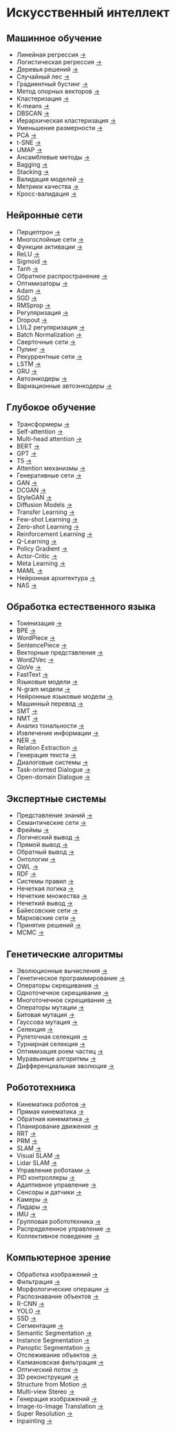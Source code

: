 # Искусственный интеллект

## Машинное обучение
- Линейная регрессия [→](/notes/linear_regression.md)
- Логистическая регрессия [→](/notes/logistic_regression.md)
- Деревья решений [→](/notes/decision_trees.md)
- Случайный лес [→](/notes/random_forest.md)
- Градиентный бустинг [→](/notes/gradient_boosting.md)
- Метод опорных векторов [→](/notes/svm.md)
- Кластеризация [→](/notes/clustering.md)
- K-means [→](/notes/kmeans.md)
- DBSCAN [→](/notes/dbscan.md)
- Иерархическая кластеризация [→](/notes/hierarchical_clustering.md)
- Уменьшение размерности [→](/notes/dimensionality_reduction.md)
- PCA [→](/notes/pca.md)
- t-SNE [→](/notes/tsne.md)
- UMAP [→](/notes/umap.md)
- Ансамблевые методы [→](/notes/ensemble_methods.md)
- Bagging [→](/notes/bagging.md)
- Stacking [→](/notes/stacking.md)
- Валидация моделей [→](/notes/model_validation.md)
- Метрики качества [→](/notes/quality_metrics.md)
- Кросс-валидация [→](/notes/cross_validation.md)

## Нейронные сети
- Перцептрон [→](/notes/perceptron.md)
- Многослойные сети [→](/notes/multilayer_networks.md)
- Функции активации [→](/notes/activation_functions.md)
- ReLU [→](/notes/relu.md)
- Sigmoid [→](/notes/sigmoid.md)
- Tanh [→](/notes/tanh.md)
- Обратное распространение [→](/notes/backpropagation.md)
- Оптимизаторы [→](/notes/optimizers.md)
- Adam [→](/notes/adam.md)
- SGD [→](/notes/sgd.md)
- RMSprop [→](/notes/rmsprop.md)
- Регуляризация [→](/notes/regularization.md)
- Dropout [→](/notes/dropout.md)
- L1/L2 регуляризация [→](/notes/l1l2_regularization.md)
- Batch Normalization [→](/notes/batch_normalization.md)
- Сверточные сети [→](/notes/convolutional_networks.md)
- Пулинг [→](/notes/pooling.md)
- Рекуррентные сети [→](/notes/recurrent_networks.md)
- LSTM [→](/notes/lstm.md)
- GRU [→](/notes/gru.md)
- Автоэнкодеры [→](/notes/autoencoders.md)
- Вариационные автоэнкодеры [→](/notes/vae.md)

## Глубокое обучение
- Трансформеры [→](/notes/transformers.md)
- Self-attention [→](/notes/self_attention.md)
- Multi-head attention [→](/notes/multihead_attention.md)
- BERT [→](/notes/bert.md)
- GPT [→](/notes/gpt.md)
- T5 [→](/notes/t5.md)
- Attention механизмы [→](/notes/attention.md)
- Генеративные сети [→](/notes/generative_networks.md)
- GAN [→](/notes/gan.md)
- DCGAN [→](/notes/dcgan.md)
- StyleGAN [→](/notes/stylegan.md)
- Diffusion Models [→](/notes/diffusion_models.md)
- Transfer Learning [→](/notes/transfer_learning.md)
- Few-shot Learning [→](/notes/few_shot_learning.md)
- Zero-shot Learning [→](/notes/zero_shot_learning.md)
- Reinforcement Learning [→](/notes/reinforcement_learning.md)
- Q-Learning [→](/notes/q_learning.md)
- Policy Gradient [→](/notes/policy_gradient.md)
- Actor-Critic [→](/notes/actor_critic.md)
- Meta Learning [→](/notes/meta_learning.md)
- MAML [→](/notes/maml.md)
- Нейронная архитектура [→](/notes/neural_architecture.md)
- NAS [→](/notes/nas.md)

## Обработка естественного языка
- Токенизация [→](/notes/tokenization.md)
- BPE [→](/notes/bpe.md)
- WordPiece [→](/notes/wordpiece.md)
- SentencePiece [→](/notes/sentencepiece.md)
- Векторные представления [→](/notes/word_embeddings.md)
- Word2Vec [→](/notes/word2vec.md)
- GloVe [→](/notes/glove.md)
- FastText [→](/notes/fasttext.md)
- Языковые модели [→](/notes/language_models.md)
- N-gram модели [→](/notes/ngram_models.md)
- Нейронные языковые модели [→](/notes/neural_lm.md)
- Машинный перевод [→](/notes/machine_translation.md)
- SMT [→](/notes/smt.md)
- NMT [→](/notes/nmt.md)
- Анализ тональности [→](/notes/sentiment_analysis.md)
- Извлечение информации [→](/notes/information_extraction.md)
- NER [→](/notes/ner.md)
- Relation Extraction [→](/notes/relation_extraction.md)
- Генерация текста [→](/notes/text_generation.md)
- Диалоговые системы [→](/notes/dialogue_systems.md)
- Task-oriented Dialogue [→](/notes/task_dialogue.md)
- Open-domain Dialogue [→](/notes/open_dialogue.md)

## Экспертные системы
- Представление знаний [→](/notes/knowledge_representation.md)
- Семантические сети [→](/notes/semantic_networks.md)
- Фреймы [→](/notes/frames.md)
- Логический вывод [→](/notes/inference_engines.md)
- Прямой вывод [→](/notes/forward_chaining.md)
- Обратный вывод [→](/notes/backward_chaining.md)
- Онтологии [→](/notes/ontologies.md)
- OWL [→](/notes/owl.md)
- RDF [→](/notes/rdf.md)
- Системы правил [→](/notes/rule_systems.md)
- Нечеткая логика [→](/notes/fuzzy_logic.md)
- Нечеткие множества [→](/notes/fuzzy_sets.md)
- Нечеткий вывод [→](/notes/fuzzy_inference.md)
- Байесовские сети [→](/notes/bayesian_networks.md)
- Марковские сети [→](/notes/markov_networks.md)
- Принятие решений [→](/notes/decision_making.md)
- MCMC [→](/notes/mcmc.md)

## Генетические алгоритмы
- Эволюционные вычисления [→](/notes/evolutionary_computation.md)
- Генетическое программирование [→](/notes/genetic_programming.md)
- Операторы скрещивания [→](/notes/crossover_operators.md)
- Одноточечное скрещивание [→](/notes/single_point_crossover.md)
- Многоточечное скрещивание [→](/notes/multi_point_crossover.md)
- Операторы мутации [→](/notes/mutation_operators.md)
- Битовая мутация [→](/notes/bit_mutation.md)
- Гауссова мутация [→](/notes/gaussian_mutation.md)
- Селекция [→](/notes/selection_methods.md)
- Рулеточная селекция [→](/notes/roulette_selection.md)
- Турнирная селекция [→](/notes/tournament_selection.md)
- Оптимизация роем частиц [→](/notes/particle_swarm.md)
- Муравьиные алгоритмы [→](/notes/ant_colony.md)
- Дифференциальная эволюция [→](/notes/differential_evolution.md)

## Робототехника
- Кинематика роботов [→](/notes/robot_kinematics.md)
- Прямая кинематика [→](/notes/forward_kinematics.md)
- Обратная кинематика [→](/notes/inverse_kinematics.md)
- Планирование движения [→](/notes/motion_planning.md)
- RRT [→](/notes/rrt.md)
- PRM [→](/notes/prm.md)
- SLAM [→](/notes/robot_slam.md)
- Visual SLAM [→](/notes/visual_slam.md)
- Lidar SLAM [→](/notes/lidar_slam.md)
- Управление роботами [→](/notes/robot_control.md)
- PID контроллеры [→](/notes/pid_controllers.md)
- Адаптивное управление [→](/notes/adaptive_control.md)
- Сенсоры и датчики [→](/notes/sensors_actuators.md)
- Камеры [→](/notes/cameras.md)
- Лидары [→](/notes/lidars.md)
- IMU [→](/notes/imu.md)
- Групповая робототехника [→](/notes/swarm_robotics.md)
- Распределенное управление [→](/notes/distributed_control.md)
- Коллективное поведение [→](/notes/collective_behavior.md)

## Компьютерное зрение
- Обработка изображений [→](/notes/image_processing.md)
- Фильтрация [→](/notes/image_filtering.md)
- Морфологические операции [→](/notes/morphological_operations.md)
- Распознавание объектов [→](/notes/object_recognition.md)
- R-CNN [→](/notes/rcnn.md)
- YOLO [→](/notes/yolo.md)
- SSD [→](/notes/ssd.md)
- Сегментация [→](/notes/image_segmentation.md)
- Semantic Segmentation [→](/notes/semantic_segmentation.md)
- Instance Segmentation [→](/notes/instance_segmentation.md)
- Panoptic Segmentation [→](/notes/panoptic_segmentation.md)
- Отслеживание объектов [→](/notes/object_tracking.md)
- Калмановская фильтрация [→](/notes/kalman_filtering.md)
- Оптический поток [→](/notes/optical_flow.md)
- 3D реконструкция [→](/notes/3d_reconstruction.md)
- Structure from Motion [→](/notes/sfm.md)
- Multi-view Stereo [→](/notes/mvs.md)
- Генерация изображений [→](/notes/image_generation.md)
- Image-to-Image Translation [→](/notes/image_translation.md)
- Super Resolution [→](/notes/super_resolution.md)
- Inpainting [→](/notes/inpainting.md)
